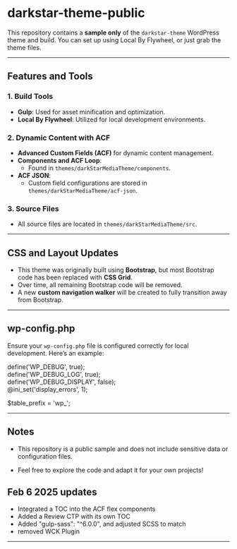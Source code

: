 # darkstar-theme-public

This repository contains a **sample only** of the `darkstar-theme` WordPress theme and build. 
You can set up using Local By Flywheel, or just grab the theme files.

---


## Features and Tools

### 1. **Build Tools**
- **Gulp**: Used for asset minification and optimization.
- **Local By Flywheel**: Utilized for local development environments.

### 2. **Dynamic Content with ACF**
- **Advanced Custom Fields (ACF)** for dynamic content management.
- **Components and ACF Loop**:
  - Found in `themes/darkStarMediaTheme/components`.
- **ACF JSON**:
  - Custom field configurations are stored in `themes/darkStarMediaTheme/acf-json`.

### 3. **Source Files**
- All source files are located in `themes/darkStarMediaTheme/src`.

---

## CSS and Layout Updates
- This theme was originally built using **Bootstrap**, but most Bootstrap code has been replaced with **CSS Grid**.
- Over time, all remaining Bootstrap code will be removed.
- A new **custom navigation walker** will be created to fully transition away from Bootstrap.

---

## wp-config.php
Ensure your `wp-config.php` file is configured correctly for local development. Here’s an example:

define('WP_DEBUG', true);  
define('WP_DEBUG_LOG', true);  
define('WP_DEBUG_DISPLAY', false);  
@ini_set('display_errors', 1);  

$table_prefix = 'wp_';  

---

## Notes
- This repository is a public sample and does not include sensitive data or configuration files.


- Feel free to explore the code and adapt it for your own projects!

## Feb 6 2025 updates
- Integrated a TOC into the ACF flex components
- Added a Review CTP with its own TOC
- Added "gulp-sass": "^6.0.0", and adjusted SCSS to match
- removed WCK Plugin

---